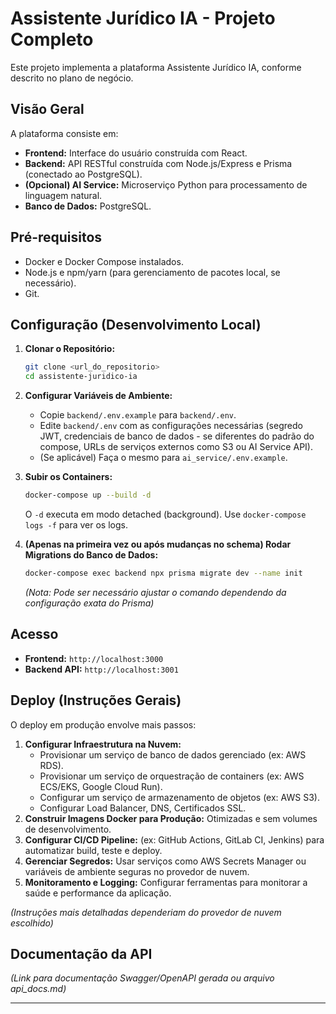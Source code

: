 # Assistente Jurídico IA - Projeto Completo

Este projeto implementa a plataforma Assistente Jurídico IA, conforme descrito no plano de negócio.

## Visão Geral

A plataforma consiste em:
* **Frontend:** Interface do usuário construída com React.
* **Backend:** API RESTful construída com Node.js/Express e Prisma (conectado ao PostgreSQL).
* **(Opcional) AI Service:** Microserviço Python para processamento de linguagem natural.
* **Banco de Dados:** PostgreSQL.

## Pré-requisitos

* Docker e Docker Compose instalados.
* Node.js e npm/yarn (para gerenciamento de pacotes local, se necessário).
* Git.

## Configuração (Desenvolvimento Local)

1.  **Clonar o Repositório:**
    ```bash
    git clone <url_do_repositorio>
    cd assistente-juridico-ia
    ```

2.  **Configurar Variáveis de Ambiente:**
    * Copie `backend/.env.example` para `backend/.env`.
    * Edite `backend/.env` com as configurações necessárias (segredo JWT, credenciais de banco de dados - se diferentes do padrão do compose, URLs de serviços externos como S3 ou AI Service API).
    * (Se aplicável) Faça o mesmo para `ai_service/.env.example`.

3.  **Subir os Containers:**
    ```bash
    docker-compose up --build -d
    ```
    O `-d` executa em modo detached (background). Use `docker-compose logs -f` para ver os logs.

4.  **(Apenas na primeira vez ou após mudanças no schema) Rodar Migrations do Banco de Dados:**
    ```bash
    docker-compose exec backend npx prisma migrate dev --name init
    ```
    *(Nota: Pode ser necessário ajustar o comando dependendo da configuração exata do Prisma)*

## Acesso

* **Frontend:** `http://localhost:3000`
* **Backend API:** `http://localhost:3001`

## Deploy (Instruções Gerais)

O deploy em produção envolve mais passos:

1.  **Configurar Infraestrutura na Nuvem:**
    * Provisionar um serviço de banco de dados gerenciado (ex: AWS RDS).
    * Provisionar um serviço de orquestração de containers (ex: AWS ECS/EKS, Google Cloud Run).
    * Configurar um serviço de armazenamento de objetos (ex: AWS S3).
    * Configurar Load Balancer, DNS, Certificados SSL.
2.  **Construir Imagens Docker para Produção:** Otimizadas e sem volumes de desenvolvimento.
3.  **Configurar CI/CD Pipeline:** (ex: GitHub Actions, GitLab CI, Jenkins) para automatizar build, teste e deploy.
4.  **Gerenciar Segredos:** Usar serviços como AWS Secrets Manager ou variáveis de ambiente seguras no provedor de nuvem.
5.  **Monitoramento e Logging:** Configurar ferramentas para monitorar a saúde e performance da aplicação.

*(Instruções mais detalhadas dependeriam do provedor de nuvem escolhido)*

## Documentação da API

*(Link para documentação Swagger/OpenAPI gerada ou arquivo api_docs.md)*

---